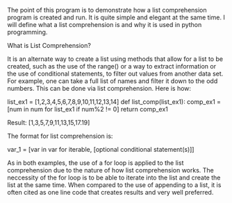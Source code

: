 The point of this program is to demonstrate how a list comprehension program is created and run. It is quite simple and elegant at the same time. I will define what a list comprehension is and why it is used in python programming. 

What is List Comprehension?

It is an alternate way to create a list using methods that allow for a list to be created, such as the use of the range() or a way to extract information or the use of conditional statements, to filter out values from another data set. For example, one can take a full list of names and filter it down to the odd numbers. This can be done via list comprehension. Here is how:

list_ex1 = [1,2,3,4,5,6,7,8,9,10,11,12,13,14]
def list_comp(list_ex1):
    comp_ex1 = [num in num for list_ex1 if num%2 != 0]
    return comp_ex1

Result: [1,3,5,7,9,11,13,15,17.19]

The format for list comprehension is:

var_1 = [var in var for iterable, [optional conditional statement(s)]]

As in both examples, the use of a for loop is applied to the list comprehension due to the nature of how list comprehension works. The neccessity of the for loop is to be able to iterate into the list and create the list at the same time. When compared to the use of appending to a list, it is often cited as one line code that creates results and very well preferred.

